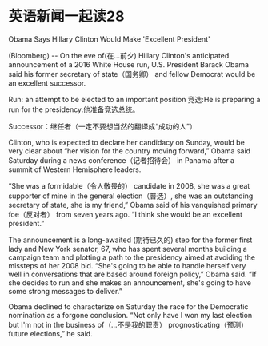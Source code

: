 # 英语新闻一起读28

Obama Says Hillary Clinton Would Make 'Excellent President'

(Bloomberg) -- On the eve of(在…前夕) Hillary Clinton's anticipated announcement of a 2016 White House run, U.S. President Barack Obama said his former secretary of state（国务卿） and fellow Democrat would be an excellent successor.

Run: an attempt to be elected to an important position 竞选:He is preparing a run for the presidency.他准备竞选总统。

Successor：继任者（一定不要想当然的翻译成“成功的人”）

Clinton, who is expected to declare her candidacy on Sunday, would be very clear about “her vision for the country moving forward,” Obama said Saturday during a news conference（记者招待会） in Panama after a summit of Western Hemisphere leaders.

“She was a formidable（令人敬畏的） candidate in 2008, she was a great supporter of mine in the general election（普选）, she was an outstanding secretary of state, she is my friend,” Obama said of his vanquished primary foe（反对者） from seven years ago. “I think she would be an excellent president.”

The announcement is a long-awaited (期待已久的) step for the former first lady and New York senator, 67, who has spent several months building a campaign team and plotting a path to the presidency aimed at avoiding the missteps of her 2008 bid. “She's going to be able to handle herself very well in conversations that are based around foreign policy,” Obama said. “If she decides to run and she makes an announcement, she's going to have some strong messages to deliver.”

Obama declined to characterize on Saturday the race for the Democratic nomination as a forgone conclusion. “Not only have I won my last election but I'm not in the business of（…不是我的职责） prognosticating（预测） future elections,” he said.